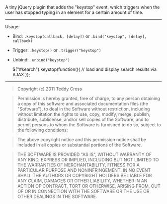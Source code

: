 A tiny jQuery plugin that adds the "keystop" event, which triggers when the user has stopped typing in an element for a certain amount of time.

----

Usage:
* Bind: `.keystop(callback, [delay])` or `.bind("keystop", [delay], callback)`
* Trigger: `.keystop()` or `.trigger("keystop")`
* Unbind: `.unbind("keystop")`

	$("#search").keystop(function(){
		// load and display search results via AJAX
	});

---

>Copyright (c) 2011 Teddy Cross

>Permission is hereby granted, free of charge, to any person obtaining a copy of this software and associated documentation files (the "Software"), to deal in the Software without restriction, including without limitation the rights to use, copy, modify, merge, publish, distribute, sublicense, and/or sell copies of the Software, and to permit persons to whom the Software is furnished to do so, subject to the following conditions:

>The above copyright notice and this permission notice shall be included in all copies or substantial portions of the Software.

>THE SOFTWARE IS PROVIDED "AS IS", WITHOUT WARRANTY OF ANY KIND, EXPRESS OR IMPLIED, INCLUDING BUT NOT LIMITED TO THE WARRANTIES OF MERCHANTABILITY, FITNESS FOR A PARTICULAR PURPOSE AND NONINFRINGEMENT. IN NO EVENT SHALL THE AUTHORS OR COPYRIGHT HOLDERS BE LIABLE FOR ANY CLAIM, DAMAGES OR OTHER LIABILITY, WHETHER IN AN ACTION OF CONTRACT, TORT OR OTHERWISE, ARISING FROM, OUT OF OR IN CONNECTION WITH THE SOFTWARE OR THE USE OR OTHER DEALINGS IN THE SOFTWARE.
